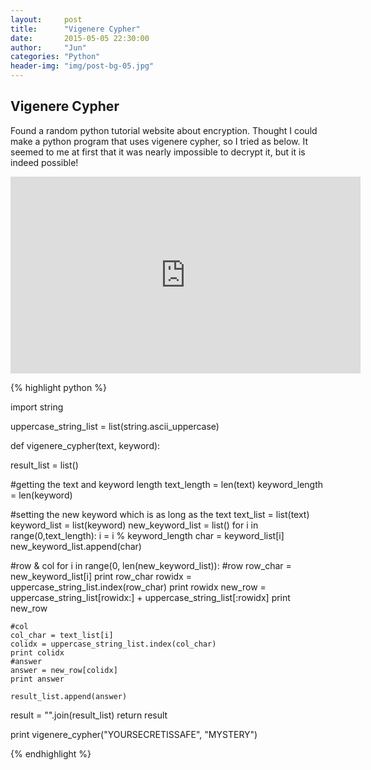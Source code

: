 ```yaml
---
layout:     post
title:      "Vigenere Cypher"
date:       2015-05-05 22:30:00
author:     "Jun"
categories: "Python"
header-img: "img/post-bg-05.jpg"
---
```


<h2 class="section-heading">Vigenere Cypher</h2>
<p>Found a random python tutorial website about encryption. Thought I could make a python program that uses vigenere cypher, so I tried as below. It seemed to me at first that it was nearly impossible to decrypt it, but it is indeed possible!</p>
<iframe width="560" height="315" src="https://www.youtube.com/embed/P4z3jAOzT9I" frameborder="0" allowfullscreen></iframe>


{% highlight python %}

import string

uppercase_string_list = list(string.ascii_uppercase)

def vigenere_cypher(text, keyword):
  
  result_list = list()

  #getting the text and keyword length
  text_length = len(text)
  keyword_length = len(keyword)

  #setting the new keyword which is as long as the text
  text_list = list(text)
  keyword_list = list(keyword)
  new_keyword_list = list()
  for i in range(0,text_length):
    i = i % keyword_length
    char = keyword_list[i]
    new_keyword_list.append(char)
  

  #row & col
  for i in range(0, len(new_keyword_list)):
    #row
    row_char = new_keyword_list[i]
    print row_char
    rowidx = uppercase_string_list.index(row_char)
    print rowidx
    new_row = uppercase_string_list[rowidx:] + uppercase_string_list[:rowidx]
    print new_row

    #col
    col_char = text_list[i]
    colidx = uppercase_string_list.index(col_char)
    print colidx
    #answer
    answer = new_row[colidx]
    print answer

    result_list.append(answer)

  result = "".join(result_list)
  return result



print vigenere_cypher("YOURSECRETISSAFE", "MYSTERY")

{% endhighlight %}